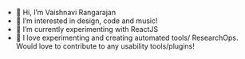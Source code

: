 - 👋 Hi, I’m Vaishnavi Rangarajan
- 👀 I’m interested in design, code and music!
- 🌱 I’m currently experimenting with ReactJS
- 💞️ I love experimenting and creating automated tools/ ResearchOps. Would love to contribute to any usability tools/plugins!
<!-- - 📫 How to reach me ... I’m looking to collaborate on pet projects-->

<!---
MadHatter01/MadHatter01 is a ✨ special ✨ repository because its `README.md` (this file) appears on your GitHub profile.
You can click the Preview link to take a look at your changes.
--->
